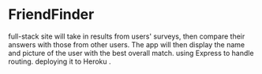 # FriendFinder
  full-stack site will take in results from  users' surveys, then compare their answers with those from other users. 
  The app will then display the name and picture of the user with the best overall match. 
  using Express to handle routing. deploying it to Heroku .
